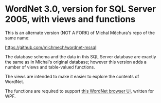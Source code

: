 # WordNet 3.0, version for SQL Server 2005, with views and functions

This is an alternate version (NOT A FORK) of Michal Měchura's repo of the same name:

https://github.com/michmech/wordnet-mssql

The database schema and the data in this SQL Server database are exactly the same as in Michal's original database; however this version adds a number of views and table-valued functions.

The views are intended to make it easier to explore the contents of WordNet.

The functions are required to support [this WordNet browser UI](https://github.com/GregWickham/WordNet_GUI), written for WPF.
